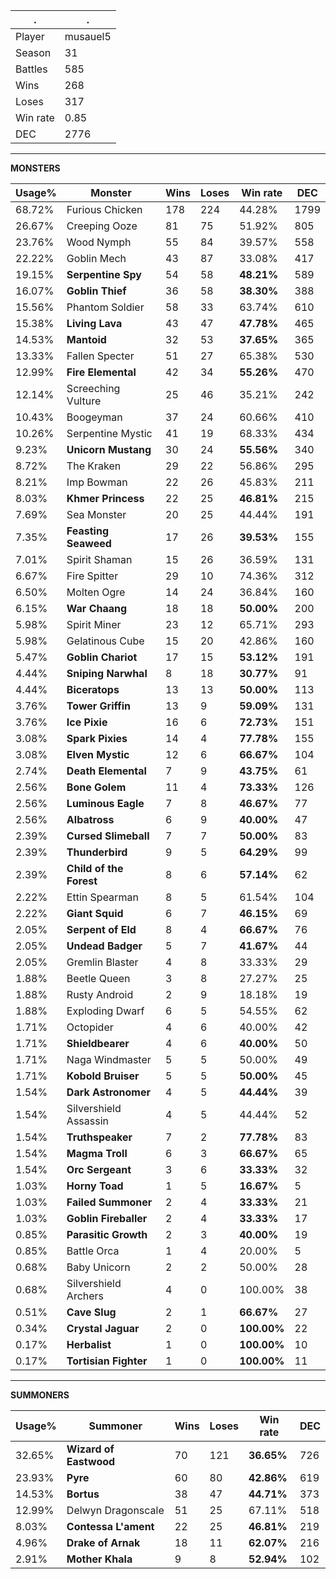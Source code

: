 .|.
|-|-
Player|musauel5
Season|31
Battles|585
Wins|268
Loses|317
Win rate|0.85
DEC|2776

---
**MONSTERS**

Usage%|Monster|Wins|Loses|Win rate|DEC|
-|-|-|-|-|-|
68.72%|Furious Chicken|178|224|44.28%|1799|
26.67%|Creeping Ooze|81|75|51.92%|805|
23.76%|Wood Nymph|55|84|39.57%|558|
22.22%|Goblin Mech|43|87|33.08%|417|
19.15%|**Serpentine Spy**|54|58|**48.21%**|589|
16.07%|**Goblin Thief**|36|58|**38.30%**|388|
15.56%|Phantom Soldier|58|33|63.74%|610|
15.38%|**Living Lava**|43|47|**47.78%**|465|
14.53%|**Mantoid**|32|53|**37.65%**|365|
13.33%|Fallen Specter|51|27|65.38%|530|
12.99%|**Fire Elemental**|42|34|**55.26%**|470|
12.14%|Screeching Vulture|25|46|35.21%|242|
10.43%|Boogeyman|37|24|60.66%|410|
10.26%|Serpentine Mystic|41|19|68.33%|434|
9.23%|**Unicorn Mustang**|30|24|**55.56%**|340|
8.72%|The Kraken|29|22|56.86%|295|
8.21%|Imp Bowman|22|26|45.83%|211|
8.03%|**Khmer Princess**|22|25|**46.81%**|215|
7.69%|Sea Monster|20|25|44.44%|191|
7.35%|**Feasting Seaweed**|17|26|**39.53%**|155|
7.01%|Spirit Shaman|15|26|36.59%|131|
6.67%|Fire Spitter|29|10|74.36%|312|
6.50%|Molten Ogre|14|24|36.84%|160|
6.15%|**War Chaang**|18|18|**50.00%**|200|
5.98%|Spirit Miner|23|12|65.71%|293|
5.98%|Gelatinous Cube|15|20|42.86%|160|
5.47%|**Goblin Chariot**|17|15|**53.12%**|191|
4.44%|**Sniping Narwhal**|8|18|**30.77%**|91|
4.44%|**Biceratops**|13|13|**50.00%**|113|
3.76%|**Tower Griffin**|13|9|**59.09%**|131|
3.76%|**Ice Pixie**|16|6|**72.73%**|151|
3.08%|**Spark Pixies**|14|4|**77.78%**|155|
3.08%|**Elven Mystic**|12|6|**66.67%**|104|
2.74%|**Death Elemental**|7|9|**43.75%**|61|
2.56%|**Bone Golem**|11|4|**73.33%**|126|
2.56%|**Luminous Eagle**|7|8|**46.67%**|77|
2.56%|**Albatross**|6|9|**40.00%**|47|
2.39%|**Cursed Slimeball**|7|7|**50.00%**|83|
2.39%|**Thunderbird**|9|5|**64.29%**|99|
2.39%|**Child of the Forest**|8|6|**57.14%**|62|
2.22%|Ettin Spearman|8|5|61.54%|104|
2.22%|**Giant Squid**|6|7|**46.15%**|69|
2.05%|**Serpent of Eld**|8|4|**66.67%**|76|
2.05%|**Undead Badger**|5|7|**41.67%**|44|
2.05%|Gremlin Blaster|4|8|33.33%|29|
1.88%|Beetle Queen|3|8|27.27%|25|
1.88%|Rusty Android|2|9|18.18%|19|
1.88%|Exploding Dwarf|6|5|54.55%|62|
1.71%|Octopider|4|6|40.00%|42|
1.71%|**Shieldbearer**|4|6|**40.00%**|50|
1.71%|Naga Windmaster|5|5|50.00%|49|
1.71%|**Kobold Bruiser**|5|5|**50.00%**|45|
1.54%|**Dark Astronomer**|4|5|**44.44%**|39|
1.54%|Silvershield Assassin|4|5|44.44%|52|
1.54%|**Truthspeaker**|7|2|**77.78%**|83|
1.54%|**Magma Troll**|6|3|**66.67%**|65|
1.54%|**Orc Sergeant**|3|6|**33.33%**|32|
1.03%|**Horny Toad**|1|5|**16.67%**|5|
1.03%|**Failed Summoner**|2|4|**33.33%**|21|
1.03%|**Goblin Fireballer**|2|4|**33.33%**|17|
0.85%|**Parasitic Growth**|2|3|**40.00%**|19|
0.85%|Battle Orca|1|4|20.00%|5|
0.68%|Baby Unicorn|2|2|50.00%|28|
0.68%|Silvershield Archers|4|0|100.00%|38|
0.51%|**Cave Slug**|2|1|**66.67%**|27|
0.34%|**Crystal Jaguar**|2|0|**100.00%**|22|
0.17%|**Herbalist**|1|0|**100.00%**|10|
0.17%|**Tortisian Fighter**|1|0|**100.00%**|11|

---
**SUMMONERS**

Usage%|Summoner|Wins|Loses|Win rate|DEC|
-|-|-|-|-|-|
32.65%|**Wizard of Eastwood**|70|121|**36.65%**|726|
23.93%|**Pyre**|60|80|**42.86%**|619|
14.53%|**Bortus**|38|47|**44.71%**|373|
12.99%|Delwyn Dragonscale|51|25|67.11%|518|
8.03%|**Contessa L'ament**|22|25|**46.81%**|219|
4.96%|**Drake of Arnak**|18|11|**62.07%**|216|
2.91%|**Mother Khala**|9|8|**52.94%**|102|
